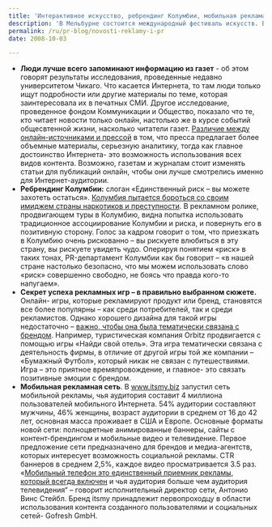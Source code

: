 ```yaml
---
title: 'Интерактивное искусство, ребрендинг Колумбии, мобильная реклама'
description: 'В Мельбурне состоится международный фестиваль искусств. В составе фестиваля планируются интерактивные элементы, в основу которых ляжет то, как художники, фотографы, артисты воспринимают частные истории, образы, звуки. Темы для некоторых произведений искусства будут взяты из реальной жизни – так, например, дуэт актеров ходит по улицам и спрашивает людей, как у них дела. <a href="https://www.theage.com.au/news/entertainment/arts/sensory-stimulation/2008/10/02/1222651228251.html">Если история человека окажется интересной, она станет сюжетом</a> для постановки на сцене, а рекламировать постановку будут сами актеры, причем в старинном стиле -  просто выкрикивая новость на улице. Два фотографа фотографировали и снимали на видеокамеру людей на улицах, что будет использовано затем в видеоинсталляции. Непонятно, правда, что является здесь первичным - цели концептуального искусства, или же способ раскрутки фестиваля.'
permalink: /ru/pr-blog/novosti-reklamy-i-pr
date: 2008-10-03

---
```


<ul>
<li><strong>Люди лучше всего запоминают информацию из газет</strong> - об этом говорят результаты исследования, проведенные недавно университетом Чикаго. Что касается Интернета, то там люди только ищут  подробности или другие материалы по теме, которая заинтересовала их в печатных СМИ. Другое исследование, проведенное фондом Коммуникации и Общество, показало что те, кто читает новости только онлайн, настолько же в курсе событий общесвтенной жизни, насколько читатели газет. <a href="https://aejmc.org/talk/">Различие между онлайн-источниками и прессой</a> в том, что пресса предлагает более объемные материалы, серьезную аналитику, тогда как главное достоинство Интернета- это возможность использования всех видов контента. Возможно, газетам и журналам стоит изменять статьи для публикаций онлайн, чтобы они лучше смотрелись именно для Интернет-аудитории.</li>
<li><strong>Ребрендинг Колумбии:</strong> слоган «Единственный риск – вы можете захотеть остаться». <a href="https://www.worldhum.com/weblog/item/re_branding_colombia_the_only_risk_is_wanting_to_stay_20081002/">Колумбия пытается бороться со своим имиджем страны наркотиков и преступности</a>. В рекламном ролике, продвигающем туры в Колумбию, видна попытка использовать традиционное ассоциирование Колумбии и риска, и повернуть его в позитивную сторону. Голос за кадром говорит о том, что приезжать в Колумбию очень рискованно – вы рискуете влюбиться в эту страну, вы рискуете увидеть чудо. Оперируя понятием «риск» в таких тонах, PR-департамент Колумбии как бы говорит – «в нашей стране настолько безопасно, что мы можем использовать слово «риск» совершенно свободно, не боясь что правда кого-то напугаем». </li>
<li> <strong>Секрет успеха рекламных игр – в правильно выбранном сюжете. </strong>Онлайн- игры, которые рекламируют продукт или бренд, становятся все более популярны – как среди потребителей, так и среди рекламистов. Однако хорошего дизайна для такой игры недостаточно – <a href="https://www.sciencedaily.com/releases/2008/10/081002103659.htm">важно, чтобы она была тематически связана с брендом</a>. Например, туристическая компания Orbitz продвигается с помощью игры «Найди свой отель». Эта игра тематически связана с деятельность фирмы, в отличие от другой игры той же компании – «Бумажный Футбол», который никак не связан с путешествиями. Игра – это приятное времяпровождение, и главное-  это связать позитивные эмоции с брендом. </li>
<li><strong>Мобильная  рекламная сеть</strong>. В <a href="https://www.itsmy.biz">www.itsmy.biz</a>  запустил сеть мобильной рекламы, чья аудитория составит 4 миллиона пользователей мобильного Интернета.  54% аудитории составляют мужчины,  46% женщины, возраст аудитории в среднем от 16 до  42 лет, основная масса проживает в США и Европе. Основные форматы новой сети: полноцветные анимированные баннеры, сайты с контент-брендингом и мобильные видео и телевидение. Первое предложение сети предназначено для брендов и медиа-агентств, которых интересует возможность социальной рекламы. CTR баннеров в среднем 2,5%, каждое видео просматривается 3.5 раз. «<a href="https://www.lbszone.com/content/view/3930/2/">Мобильный телефон это единственный приемник рекламы, который всегда включен</a> и чья аудитория больше чем аудитория телевидения“ – говорит исполнительный директор сети, Антонио Винс Стейбл. Бренд itsmy принадлежит первопроходцу в области использования контента созданного пользователями и социальных сетей-  Gofresh GmbH.  </li></ul>

